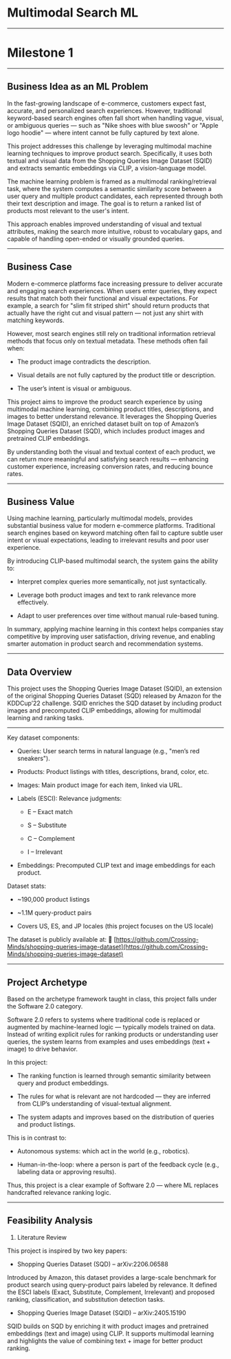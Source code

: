 # Multimodal Search ML  

---

# Milestone 1

---

## Business Idea as an ML Problem

In the fast-growing landscape of e-commerce, customers expect fast, accurate, and personalized search experiences. However, traditional keyword-based search engines often fall short when handling vague, visual, or ambiguous queries — such as "Nike shoes with blue swoosh" or "Apple logo hoodie" — where intent cannot be fully captured by text alone.

This project addresses this challenge by leveraging multimodal machine learning techniques to improve product search. Specifically, it uses both textual and visual data from the Shopping Queries Image Dataset (SQID) and extracts semantic embeddings via CLIP, a vision-language model.

The machine learning problem is framed as a multimodal ranking/retrieval task, where the system computes a semantic similarity score between a user query and multiple product candidates, each represented through both their text description and image. The goal is to return a ranked list of products most relevant to the user's intent.

This approach enables improved understanding of visual and textual attributes, making the search more intuitive, robust to vocabulary gaps, and capable of handling open-ended or visually grounded queries.

---

## Business Case

Modern e-commerce platforms face increasing pressure to deliver accurate and engaging search experiences. When users enter queries, they expect results that match both their functional and visual expectations. For example, a search for "slim fit striped shirt" should return products that actually have the right cut and visual pattern — not just any shirt with matching keywords.

However, most search engines still rely on traditional information retrieval methods that focus only on textual metadata. These methods often fail when:

- The product image contradicts the description.

- Visual details are not fully captured by the product title or description.

- The user’s intent is visual or ambiguous.

This project aims to improve the product search experience by using multimodal machine learning, combining product titles, descriptions, and images to better understand relevance. It leverages the Shopping Queries Image Dataset (SQID), an enriched dataset built on top of Amazon’s Shopping Queries Dataset (SQD), which includes product images and pretrained CLIP embeddings.

By understanding both the visual and textual context of each product, we can return more meaningful and satisfying search results — enhancing customer experience, increasing conversion rates, and reducing bounce rates.

---

## Business Value 

Using machine learning, particularly multimodal models, provides substantial business value for modern e-commerce platforms. Traditional search engines based on keyword matching often fail to capture subtle user intent or visual expectations, leading to irrelevant results and poor user experience.

By introducing CLIP-based multimodal search, the system gains the ability to:

- Interpret complex queries more semantically, not just syntactically.

- Leverage both product images and text to rank relevance more effectively.

- Adapt to user preferences over time without manual rule-based tuning.

In summary, applying machine learning in this context helps companies stay competitive by improving user satisfaction, driving revenue, and enabling smarter automation in product search and recommendation systems.

---

## Data Overview

This project uses the Shopping Queries Image Dataset (SQID), an extension of the original Shopping Queries Dataset (SQD) released by Amazon for the KDDCup’22 challenge. SQID enriches the SQD dataset by including product images and precomputed CLIP embeddings, allowing for multimodal learning and ranking tasks.

-----

Key dataset components:

- Queries: User search terms in natural language (e.g., "men’s red sneakers").

- Products: Product listings with titles, descriptions, brand, color, etc.

- Images: Main product image for each item, linked via URL.

- Labels (ESCI): Relevance judgments:

  - E – Exact match

  - S – Substitute

  - C – Complement

  - I – Irrelevant

- Embeddings: Precomputed CLIP text and image embeddings for each product.

Dataset stats:

- ~190,000 product listings

- ~1.1M query-product pairs

- Covers US, ES, and JP locales (this project focuses on the US locale)

The dataset is publicly available at:
🔗 [https://github.com/Crossing-Minds/shopping-queries-image-dataset](https://github.com/Crossing-Minds/shopping-queries-image-dataset)

---

## Project Archetype

Based on the archetype framework taught in class, this project falls under the Software 2.0 category.

Software 2.0 refers to systems where traditional code is replaced or augmented by machine-learned logic — typically models trained on data. Instead of writing explicit rules for ranking products or understanding user queries, the system learns from examples and uses embeddings (text + image) to drive behavior.

In this project:

- The ranking function is learned through semantic similarity between query and product embeddings.

- The rules for what is relevant are not hardcoded — they are inferred from CLIP’s understanding of visual-textual alignment.

- The system adapts and improves based on the distribution of queries and product listings.

This is in contrast to:

- Autonomous systems: which act in the world (e.g., robotics).

- Human-in-the-loop: where a person is part of the feedback cycle (e.g., labeling data or approving results).

Thus, this project is a clear example of Software 2.0 — where ML replaces handcrafted relevance ranking logic.

---

## Feasibility Analysis

1. Literature Review

This project is inspired by two key papers:

- Shopping Queries Dataset (SQD) – arXiv:2206.06588

Introduced by Amazon, this dataset provides a large-scale benchmark for product search using query-product pairs labeled by relevance. It defined the ESCI labels (Exact, Substitute, Complement, Irrelevant) and proposed ranking, classification, and substitution detection tasks.

- Shopping Queries Image Dataset (SQID) – arXiv:2405.15190

SQID builds on SQD by enriching it with product images and pretrained embeddings (text and image) using CLIP. It supports multimodal learning and highlights the value of combining text + image for better product ranking.





